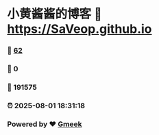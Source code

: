 # 小黄酱酱的博客 :link: https://SaVeop.github.io 
### :page_facing_up: [62](https://SaVeop.github.io/tag.html) 
### :speech_balloon: 0 
### :hibiscus: 191575 
### :alarm_clock: 2025-08-01 18:31:18 
### Powered by :heart: [Gmeek](https://github.com/Meekdai/Gmeek)
